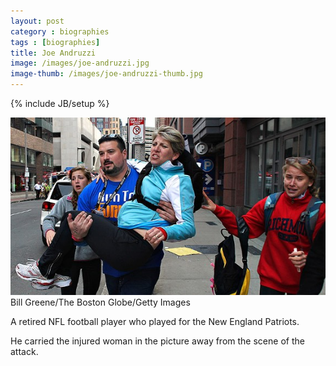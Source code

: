 ```yaml
---
layout: post
category : biographies
tags : [biographies]
title: Joe Andruzzi
image: /images/joe-andruzzi.jpg
image-thumb: /images/joe-andruzzi-thumb.jpg
---
```

{% include JB/setup %}

<img src="/images/joe-andruzzi.jpg" alt="Image of Joe Andruzzy">
<div class="citation">Bill Greene/The Boston Globe/Getty Images</div>

A retired NFL football player who played for the New England Patriots.

He carried the injured woman in the picture away from the scene of the attack.

